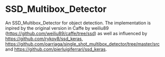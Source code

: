 # SSD_Multibox_Detector
An SSD_Multibox_Detector for object detection. The implementation is inpired by the original version in Caffe by weiliu89 (https://github.com/weiliu89/caffe/tree/ssd) as well as influenced by https://github.com/rykov8/ssd_keras, https://github.com/oarriaga/single_shot_multibox_detector/tree/master/src and https://github.com/pierluigiferrari/ssd_keras.
